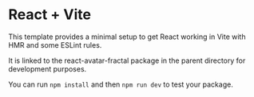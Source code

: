 # React + Vite

This template provides a minimal setup to get React working in Vite with HMR and some ESLint rules.

It is linked to the react-avatar-fractal package in the parent directory for development purposes.

You can run `npm install` and then `npm run dev` to test your package.
